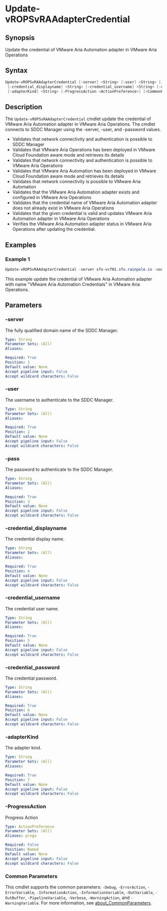 # Update-vROPSvRAAdapterCredential

## Synopsis

Update the credential of VMware Aria Automation adapter in VMware Aria Operations

## Syntax

```powershell
Update-vROPSvRAAdapterCredential [-server] <String> [-user] <String> [-pass] <String>
 [-credential_displayname] <String> [-credential_username] <String> [-credential_password] <String>
 [-adapterKind] <String> [-ProgressAction <ActionPreference>] [<CommonParameters>]
```

## Description

The `Update-vROPSvRAAdapterCredential` cmdlet update the credential of VMware Aria Automation adapter in VMware
Aria Operations.
The cmdlet connects to SDDC Manager using the -server, -user, and -password values.

- Validates that network connectivity and authentication is possible to SDDC Manager
- Validates that VMware Aria Operations has been deployed in VMware Cloud Foundation aware mode and retrieves its details
- Validates that network connectivity and authentication is possible to VMware Aria Operations
- Validates that VMware Aria Automation has been deployed in VMware Cloud Foundation aware mode and retrieves its details
- Validates that network connectivity is possible to VMware Aria Automation
- Validates that the VMware Aria Automation adapter exists and configured in VMware Aria Operations
- Validates that the credential name of VMware Aria Automation adapter does not already exist in VMware Aria Operations
- Validates that the given credential is valid and updates VMware Aria Automation adapter in VMware Aria Operations
- Verifies the VMware Aria Automation adapter status in VMware Aria Operations after updating the credential.

## Examples

### Example 1

```powershell
Update-vROPSvRAAdapterCredential -server sfo-vcf01.sfo.rainpole.io -user administrator@vsphere.local -pass VMw@re1! -credential_displayname "VMware Aria Automation Credentials" -credential_username svc-vrops-vra@sfo.rainpole.io -credential_password VMw@re1! -adapterKind CASAdapter
```

This example update the credential of VMware Aria Automation adapter with name "VMware Aria Automation Credentials" in VMware Aria Operations.

## Parameters

### -server

The fully qualified domain name of the SDDC Manager.

```yaml
Type: String
Parameter Sets: (All)
Aliases:

Required: True
Position: 1
Default value: None
Accept pipeline input: False
Accept wildcard characters: False
```

### -user

The username to authenticate to the SDDC Manager.

```yaml
Type: String
Parameter Sets: (All)
Aliases:

Required: True
Position: 2
Default value: None
Accept pipeline input: False
Accept wildcard characters: False
```

### -pass

The password to authenticate to the SDDC Manager.

```yaml
Type: String
Parameter Sets: (All)
Aliases:

Required: True
Position: 3
Default value: None
Accept pipeline input: False
Accept wildcard characters: False
```

### -credential_displayname

The credential display name.

```yaml
Type: String
Parameter Sets: (All)
Aliases:

Required: True
Position: 4
Default value: None
Accept pipeline input: False
Accept wildcard characters: False
```

### -credential_username

The credential user name.

```yaml
Type: String
Parameter Sets: (All)
Aliases:

Required: True
Position: 5
Default value: None
Accept pipeline input: False
Accept wildcard characters: False
```

### -credential_password

The credential password.

```yaml
Type: String
Parameter Sets: (All)
Aliases:

Required: True
Position: 6
Default value: None
Accept pipeline input: False
Accept wildcard characters: False
```

### -adapterKind

The adapter kind.

```yaml
Type: String
Parameter Sets: (All)
Aliases:

Required: True
Position: 7
Default value: None
Accept pipeline input: False
Accept wildcard characters: False
```

### -ProgressAction

Progress Action

```yaml
Type: ActionPreference
Parameter Sets: (All)
Aliases: proga

Required: False
Position: Named
Default value: None
Accept pipeline input: False
Accept wildcard characters: False
```

### Common Parameters

This cmdlet supports the common parameters: `-Debug`, `-ErrorAction`, `-ErrorVariable`, `-InformationAction`, `-InformationVariable`, `-OutVariable`, `-OutBuffer`, `-PipelineVariable`, `-Verbose`, `-WarningAction`, and `-WarningVariable`. For more information, see [about_CommonParameters](http://go.microsoft.com/fwlink/?LinkID=113216).
